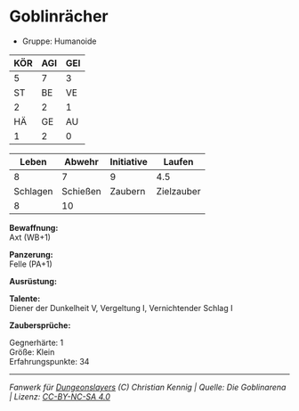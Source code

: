 # Goblinrächer  
- Gruppe: Humanoide  

| KÖR | AGI | GEI |  
| --- | --- | --- |  
| 5   | 7   | 3   |
| ST  | BE  | VE  |  
| 2   | 2   | 1   |
| HÄ  | GE  | AU  |  
| 1   | 2   | 0   |


| Leben    | Abwehr   | Initiative | Laufen     |
| -------- | -------- | ---------- | ---------- |
| 8        | 7        | 9          | 4.5        |
| Schlagen | Schießen | Zaubern    | Zielzauber |
| 8        | 10       |            |            |

**Bewaffnung:**  
Axt (WB+1)

**Panzerung:**  
Felle (PA+1)

**Ausrüstung:**  


**Talente:**  
Diener der Dunkelheit V, Vergeltung I, Vernichtender Schlag I

**Zaubersprüche:**  


Gegnerhärte: 1  
Größe: Klein  
Erfahrungspunkte: 34  



___
*Fanwerk für [Dungeonslayers](https://www.dungeonslayers.net/) (C) Christian Kennig | Quelle: Die Goblinarena | Lizenz: [CC-BY-NC-SA 4.0](https://creativecommons.org/licenses/by-nc-sa/4.0/deed.de)*